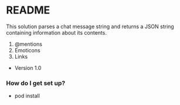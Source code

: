 # README #

This solution parses a chat message string and returns a JSON string containing information about its contents.

1. @mentions
2. Emoticons
3. Links

* Version 1.0

### How do I get set up? ###

* pod install